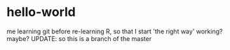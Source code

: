 # hello-world
me learning git
before re-learning R, so that I start 'the right way'
working?
maybe?
UPDATE: so this is a branch of the master
